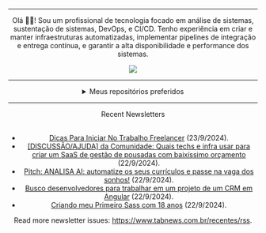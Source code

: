 <div align="center">
<hr>
<p>Olá 👋🏾! Sou um profissional de tecnologia focado em análise de sistemas, sustentação de sistemas, DevOps, e CI/CD. Tenho experiência em criar e manter infraestruturas automatizadas, implementar pipelines de integração e entrega contínua, e garantir a alta disponibilidade e performance dos sistemas.</p>
  <img src="https://media.giphy.com/media/yAGIvCiwPJn5C/giphy.gif">
<hr>
  <details>
  <summary>Meus repositórios preferidos</summary>
  <br />
  Alguns dos meus melhores repositórios:
  <br />
<br />
  <ul><li><a href=https://github.com/KubeNerd/aluratube target="_blank" rel="noopener noreferrer">KubeNerd/aluratube</a> (<b>0</b> ✨ and <b>0</b> 🍴): Aluratube - Desenvolvido durante a imersão React da Alura no final de 2022</li><li><a href=https://github.com/KubeNerd/nlw-ia target="_blank" rel="noopener noreferrer">KubeNerd/nlw-ia</a> (<b>0</b> ✨ and <b>0</b> 🍴): Projeto desenvolvido durante a NLW IA - Usando a API da OPENAI</li><li><a href=https://github.com/KubeNerd/nlw-journey-ia target="_blank" rel="noopener noreferrer">KubeNerd/nlw-journey-ia</a> (<b>0</b> ✨ and <b>0</b> 🍴): NLW IA - Agent de viagens usando python + langchain + GPT</li>
<li>More coming soon :).</li>
</ul>
  </details>
  <hr/>
    <summary>Recent Newsletters</summary>
  <br />
  <ul>
    <li><a href=https://www.tabnews.com.br/Odiego/dicas-para-iniciar-no-trabalho-freelancer target="_blank" rel="noopener noreferrer">Dicas Para Iniciar No Trabalho Freelancer</a> (23/9/2024).</li><li><a href=https://www.tabnews.com.br/Naber/discussao-ajuda-da-comunidade-quais-techs-e-infra-usar-para-criar-um-saas-de-gestao-de-pousadas-com-baixissimo-orcamento target="_blank" rel="noopener noreferrer">[DISCUSSÃO/AJUDA] da Comunidade: Quais techs e infra usar para criar um SaaS de gestão de pousadas com baixíssimo orçamento</a> (22/9/2024).</li><li><a href=https://www.tabnews.com.br/Rodrigodejesusfg/pitch-analisa-ai-automatize-os-seus-curriculos-e-passe-na-vaga-dos-sonhos target="_blank" rel="noopener noreferrer">Pitch: ANALISA AI: automatize os seus currículos e passe na vaga dos sonhos!</a> (22/9/2024).</li><li><a href=https://www.tabnews.com.br/howley/busco-desenvolvedores-para-trabalhar-em-um-projeto-de-um-crm-em-angular target="_blank" rel="noopener noreferrer">Busco desenvolvedores para trabalhar em um projeto de um CRM em Angular</a> (22/9/2024).</li><li><a href=https://www.tabnews.com.br/ArthurZin/criando-meu-primeiro-sass-com-18-anos target="_blank" rel="noopener noreferrer">Criando meu Primeiro Sass com 18 anos</a> (22/9/2024).</li>
  </ul>
<p>Read more newsletter issues: <a href="https://www.tabnews.com.br/recentes/rss">https://www.tabnews.com.br/recentes/rss</a>.</p>
  </details>
